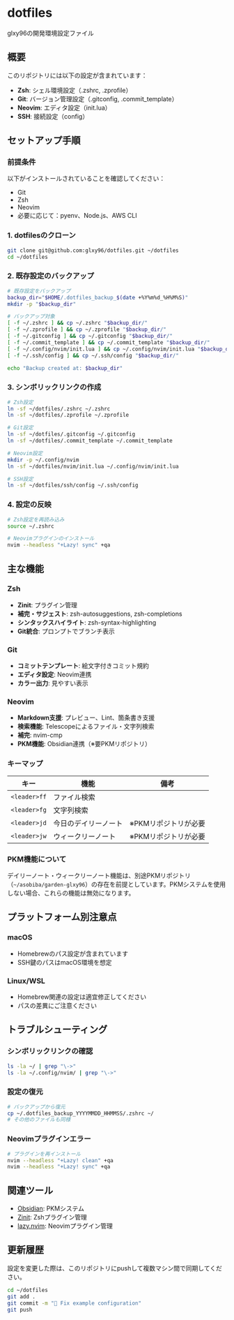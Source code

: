 # dotfiles

glxy96の開発環境設定ファイル

## 概要

このリポジトリには以下の設定が含まれています：

- **Zsh**: シェル環境設定（.zshrc, .zprofile）
- **Git**: バージョン管理設定（.gitconfig, .commit_template）
- **Neovim**: エディタ設定（init.lua）
- **SSH**: 接続設定（config）

## セットアップ手順

### 前提条件

以下がインストールされていることを確認してください：

- Git
- Zsh
- Neovim
- 必要に応じて：pyenv、Node.js、AWS CLI

### 1. dotfilesのクローン

```bash
git clone git@github.com:glxy96/dotfiles.git ~/dotfiles
cd ~/dotfiles
```

### 2. 既存設定のバックアップ

```bash
# 既存設定をバックアップ
backup_dir="$HOME/.dotfiles_backup_$(date +%Y%m%d_%H%M%S)"
mkdir -p "$backup_dir"

# バックアップ対象
[ -f ~/.zshrc ] && cp ~/.zshrc "$backup_dir/"
[ -f ~/.zprofile ] && cp ~/.zprofile "$backup_dir/"
[ -f ~/.gitconfig ] && cp ~/.gitconfig "$backup_dir/"
[ -f ~/.commit_template ] && cp ~/.commit_template "$backup_dir/"
[ -f ~/.config/nvim/init.lua ] && cp ~/.config/nvim/init.lua "$backup_dir/"
[ -f ~/.ssh/config ] && cp ~/.ssh/config "$backup_dir/"

echo "Backup created at: $backup_dir"
```

### 3. シンボリックリンクの作成

```bash
# Zsh設定
ln -sf ~/dotfiles/.zshrc ~/.zshrc
ln -sf ~/dotfiles/.zprofile ~/.zprofile

# Git設定
ln -sf ~/dotfiles/.gitconfig ~/.gitconfig
ln -sf ~/dotfiles/.commit_template ~/.commit_template

# Neovim設定
mkdir -p ~/.config/nvim
ln -sf ~/dotfiles/nvim/init.lua ~/.config/nvim/init.lua

# SSH設定
ln -sf ~/dotfiles/ssh/config ~/.ssh/config
```

### 4. 設定の反映

```bash
# Zsh設定を再読み込み
source ~/.zshrc

# Neovimプラグインのインストール
nvim --headless "+Lazy! sync" +qa
```

## 主な機能

### Zsh
- **Zinit**: プラグイン管理
- **補完・サジェスト**: zsh-autosuggestions, zsh-completions
- **シンタックスハイライト**: zsh-syntax-highlighting
- **Git統合**: プロンプトでブランチ表示

### Git
- **コミットテンプレート**: 絵文字付きコミット規約
- **エディタ設定**: Neovim連携
- **カラー出力**: 見やすい表示

### Neovim
- **Markdown支援**: プレビュー、Lint、箇条書き支援
- **検索機能**: Telescopeによるファイル・文字列検索
- **補完**: nvim-cmp
- **PKM機能**: Obsidian連携（※要PKMリポジトリ）

### キーマップ

| キー | 機能 | 備考 |
|------|------|------|
| `<leader>ff` | ファイル検索 | |
| `<leader>fg` | 文字列検索 | |
| `<leader>jd` | 今日のデイリーノート | ※PKMリポジトリが必要 |
| `<leader>jw` | ウィークリーノート | ※PKMリポジトリが必要 |

### PKM機能について

デイリーノート・ウィークリーノート機能は、別途PKMリポジトリ（`~/asobiba/garden-glxy96`）の存在を前提としています。PKMシステムを使用しない場合、これらの機能は無効になります。

## プラットフォーム別注意点

### macOS
- Homebrewのパス設定が含まれています
- SSH鍵のパスはmacOS環境を想定

### Linux/WSL
- Homebrew関連の設定は適宜修正してください
- パスの差異にご注意ください

## トラブルシューティング

### シンボリックリンクの確認
```bash
ls -la ~/ | grep "\->"
ls -la ~/.config/nvim/ | grep "\->"
```

### 設定の復元
```bash
# バックアップから復元
cp ~/.dotfiles_backup_YYYYMMDD_HHMMSS/.zshrc ~/
# その他のファイルも同様
```

### Neovimプラグインエラー
```bash
# プラグインを再インストール
nvim --headless "+Lazy! clean" +qa
nvim --headless "+Lazy! sync" +qa
```

## 関連ツール

- [Obsidian](https://obsidian.md/): PKMシステム
- [Zinit](https://github.com/zdharma-continuum/zinit): Zshプラグイン管理
- [lazy.nvim](https://github.com/folke/lazy.nvim): Neovimプラグイン管理

## 更新履歴

設定を変更した際は、このリポジトリにpushして複数マシン間で同期してください。

```bash
cd ~/dotfiles
git add .
git commit -m "🐛 Fix example configuration"
git push
```
